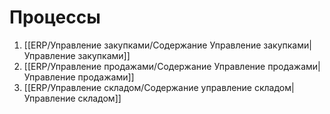 # Процессы
1. [[ERP/Управление закупками/Содержание Управление закупками|Управление закупками]]
2. [[ERP/Управление продажами/Содержание Управление продажами|Управление продажами]]
3. [[ERP/Управление складом/Содержание управление складом|Управление складом]]

